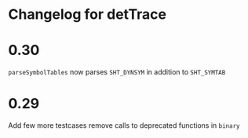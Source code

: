 # Changelog for detTrace

# 0.30
`parseSymbolTables` now parses `SHT_DYNSYM` in addition to `SHT_SYMTAB`

# 0.29
Add few more testcases
remove calls to deprecated functions in `binary`
